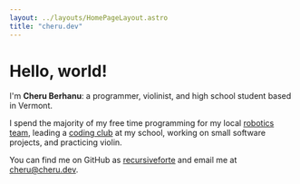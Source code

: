 ```yaml
---
layout: ../layouts/HomePageLayout.astro
title: "cheru.dev"
---
```


Hello, world!
=============

I'm **Cheru Berhanu**: a programmer, violinist, and high school student based in Vermont.

I spend the majority of my free time programming for my local [robotics team](https://essexrobotics.org),
leading a [coding club](https://essexhacks.org/) at my school, 
working on small software projects, and practicing violin.

You can find me on GitHub as [recursiveforte](https://github.com/recursiveforte) and email me at [cheru@cheru.dev](mailto:cheru@cheru.dev).
